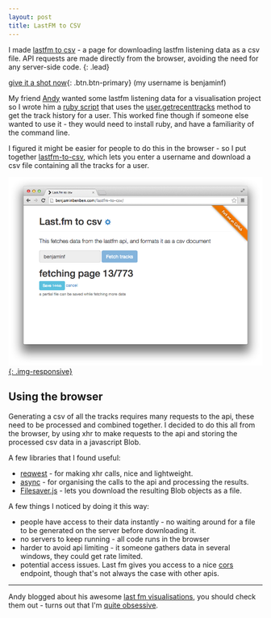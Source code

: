 ```yaml
---
layout: post
title: LastFM to CSV
---
```


I made [lastfm to csv][www] - a page for downloading lastfm listening data as a csv file.  API requests are made directly from the browser, avoiding the need for any server-side code.
{: .lead}

[give it a shot now][www]{: .btn.btn-primary} (my username is benjaminf)

My friend [Andy][andy-twitter] wanted some lastfm listening data for a visualisation project so I wrote him a [ruby script][gist] that uses the [user.getrecenttracks][api-call] method to get the track history for a user.  This worked fine though if someone else wanted to use it - they would need to install ruby, and have a familiarity of the command line.



I figured it might be easier for people to do this in the browser - so I put together [lastfm-to-csv][www], which lets you enter a username and download a csv file containing all the tracks for a user.

[![lastfm-to-csv](/img/lastfm-to-csv.png){: .img-responsive}][www]

## Using the browser

Generating a csv of all the tracks requires many requests to the api, these need to be processed and combined together. I decided to do this all from the browser, by using xhr to make requests to the api and storing the processed csv data in a javascript Blob.

A few libraries that I found useful:

* [reqwest](https://github.com/ded/reqwest) - for making xhr calls, nice and lightweight.
* [async](https://github.com/caolan/async) - for organising the calls to the api and processing the results.
* [Filesaver.js](https://github.com/eligrey/FileSaver.js/) - lets you download the resulting Blob objects as a file.

A few things I noticed by doing it this way:

* people have access to their data instantly - no waiting around for a file to be generated on the server before downloading it.
* no servers to keep running - all code runs in the browser
* harder to avoid api limiting - it someone gathers data in several windows, they could get rate limited.
* potential access issues. Last fm gives you access to a nice [cors][cors] endpoint, though that's not always the case with other apis.

---

Andy blogged about his awesome [last fm visualisations][andy-lastfm], you should check them out - turns out that I'm [quite obsessive][andy-lastfm-obsessive].

[andy-twitter]: https://twitter.com/acotgreave
[gist]: https://gist.github.com/benfoxall/7976631
[www]: http://benjaminbenben.com/lastfm-to-csv/
[github]: https://github.com/benfoxall/lastfm-to-csv
[api-call]: http://www.last.fm/api/show/user.getRecentTracks
[andy-lastfm]: http://gravyanecdote.com/uncategorized/lastfmthesummary/
[andy-lastfm-obsessive]: http://gravyanecdote.com/uncategorized/last-fm-part-3-obsessions/
[cors]: https://developer.mozilla.org/en-US/docs/Web/HTTP/Access_control_CORS
[data-exporter]: http://www.last.fm/settings/dataexporter
